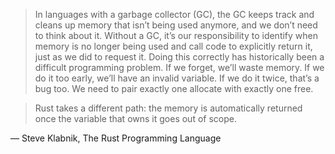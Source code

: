 > In languages with a garbage collector (GC), the GC keeps track and cleans up memory that isn’t being used anymore,
 and we don’t need to think about it. Without a GC, it’s our responsibility to identify when memory is no longer
 being used and call code to explicitly return it, just as we did to request it. Doing this correctly has historically
 been a difficult programming problem. If we forget, we’ll waste memory. If we do it too early, we’ll have an invalid
 variable. If we do it twice, that’s a bug too. We need to pair exactly one allocate with exactly one free. 

> Rust takes a different path: the memory is automatically returned once the variable that owns it goes out of scope.

― Steve Klabnik, The Rust Programming Language